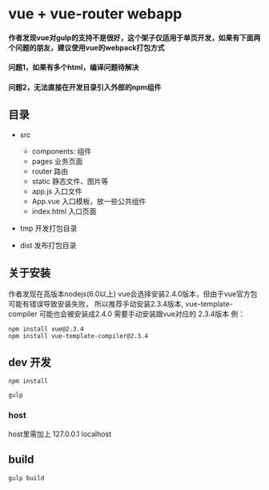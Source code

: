 # vue + vue-router webapp
#### 作者发现vue对gulp的支持不是很好，这个架子仅适用于单页开发，如果有下面两个问题的朋友，建议使用vue的webpack打包方式
#### 问题1，如果有多个html，编译问题待解决
#### 问题2，无法直接在开发目录引入外部的npm组件


## 目录
- src
    - components: 组件
    - pages 业务页面
    - router 路由
    - static 静态文件、图片等
    - app.js 入口文件
    - App.vue 入口模板，放一些公共组件
    - index.html 入口页面

- tmp 开发打包目录
- dist 发布打包目录

## 关于安装
作者发现在高版本nodejs(6.0以上) vue会选择安装2.4.0版本，但由于vue官方包可能有错误导致安装失败， 所以推荐手动安装2.3.4版本,
vue-template-compiler 可能也会被安装成2.4.0 需要手动安装跟vue对应的 2.3.4版本
例：

```
npm install vue@2.3.4
npm install vue-template-compiler@2.3.4
```

## dev 开发

```
npm install
```
```
gulp 
```

### host
host里需加上 127.0.0.1 localhost


## build

```
gulp build
```
